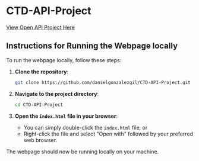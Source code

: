 # CTD-API-Project
[View Open API Project Here](https://danielgonzalezgil.github.io/CTD-API-Project/)
## Instructions for Running the Webpage locally

To run the webpage locally, follow these steps:

1. **Clone the repository**:
    ```bash
    git clone https://github.com/danielgonzalezgil/CTD-API-Project.git
    ```

2. **Navigate to the project directory**:
    ```bash
    cd CTD-API-Project
    ```

3. **Open the `index.html` file in your browser**:
    - You can simply double-click the `index.html` file, or
    - Right-click the file and select "Open with" followed by your preferred web browser.

The webpage should now be running locally on your machine.

